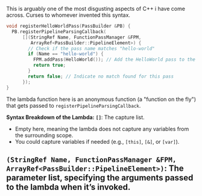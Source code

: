 This is arguably one of the most disgusting aspects of C++ i have come across.  Curses to whomever invented this syntax.

```cpp
void registerHelloWorldPass(PassBuilder &PB) {
  PB.registerPipelineParsingCallback(
      [](StringRef Name, FunctionPassManager &FPM,
         ArrayRef<PassBuilder::PipelineElement>) {
        // Check if the pass name matches "hello-world"
        if (Name == "hello-world") {
          FPM.addPass(HelloWorld()); // Add the HelloWorld pass to the pipeline
          return true;              
        }
        return false; // Indicate no match found for this pass
      });
}
```

The lambda function here is  an anonymous function (a "function on the fly") that gets passed to `registerPipelineParsingCallback`. 

**Syntax Breakdown of the Lambda:**
**`[]`**: The capture list.
- Empty here, meaning the lambda does not capture any variables from the surrounding scope.
- You could capture variables if needed (e.g., `[this]`, `[&]`, or `[var]`).

**`(StringRef Name, FunctionPassManager &FPM, ArrayRef<PassBuilder::PipelineElement>)`**: The parameter list, specifying the arguments passed to the lambda when it’s invoked.
- 
